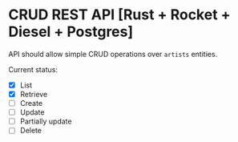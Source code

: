 # CRUD REST API [Rust + Rocket + Diesel + Postgres]

API should allow simple CRUD operations over `artists` entities.

Current status:
- [x] List
- [x] Retrieve
- [ ] Create
- [ ] Update
- [ ] Partially update
- [ ] Delete
